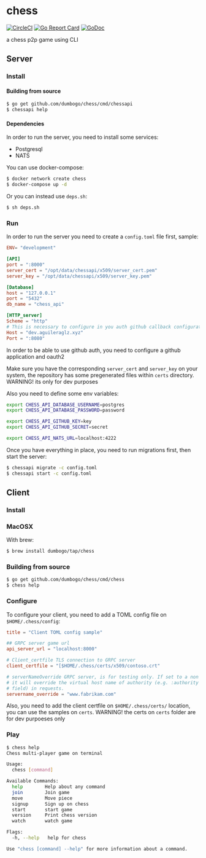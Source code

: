 # chess
[![CircleCI](https://circleci.com/gh/dumbogo/chess.svg?style=shield)](https://circleci.com/gh/dumbogo/chess)
[![Go Report Card](https://goreportcard.com/badge/github.com/dumbogo/chess)](https://goreportcard.com/report/github.com/dumbogo/chess)
[![GoDoc](https://pkg.go.dev/badge/github.com/dumbogo/chess?status.svg)](https://pkg.go.dev/github.com/dumbogo/chess)

a chess p2p game using CLI

## Server
### Install

#### Building from source
```sh
$ go get github.com/dumbogo/chess/cmd/chessapi
$ chessapi help

```
#### Dependencies
In order to run the server, you need to install some services:
- Postgresql
- NATS

You can use docker-compose:
```sh
$ docker network create chess
$ docker-compose up -d
```

Or you can instead use `deps.sh`:
```sh
$ sh deps.sh
```

### Run
In order to run the server you need to create a `config.toml` file first, sample:
```TOML
ENV= "development"

[API]
port = ":8000"
server_cert = "/opt/data/chessapi/x509/server_cert.pem"
server_key = "/opt/data/chessapi/x509/server_key.pem"

[Database]
host = "127.0.0.1"
port = "5432"
db_name = "chess_api"

[HTTP_server]
Scheme = "http"
# This is necessary to configure in you auth github callback configuration
Host = "dev.aguileraglz.xyz"
Port = ":8080"
```
In order to be able to use github auth, you need to configure a github application and oauth2

Make sure you have the corresponding `server_cert` and `server_key` on your system, the repository has some pregenerated files within `certs` directory.
WARNING! its only for dev purposes

Also you need to define some env variables:
```bash
export CHESS_API_DATABASE_USERNAME=postgres
export CHESS_API_DATABASE_PASSWORD=password

export CHESS_API_GITHUB_KEY=key
export CHESS_API_GITHUB_SECRET=secret

export CHESS_API_NATS_URL=localhost:4222
```


Once you have everything in place, you need to run migrations first, then start the server:
```sh
$ chessapi migrate -c config.toml
$ chessapi start -c config.toml
```

## Client
### Install

### MacOSX
With brew:
```sh
$ brew install dumbogo/tap/chess
```

### Building from source
```sh
$ go get github.com/dumbogo/chess/cmd/chess
$ chess help
```

### Configure
To configure your client, you need to add a TOML config file on `$HOME/.chess/config`:
```TOML
title = "Client TOML config sample"

## GRPC server game url
api_server_url = "localhost:8000"

# Client_certfile TLS connection to GRPC server
client_certfile = "[$HOME/.chess/certs/x509/contoso.crt"

# serverNameOverride GRPC server, is for testing only. If set to a non empty string,
# it will override the virtual host name of authority (e.g. :authority header
# field) in requests.
servername_override = "www.fabrikam.com"
```

Also, you need to add the client certfile on `$HOME/.chess/certs/` location, you can use the samples on `certs`.
WARNING! the certs on `certs` folder are for dev purpoeses only

### Play
```sh
$ chess help
Chess multi-player game on terminal

Usage:
  chess [command]

Available Commands:
  help        Help about any command
  join        Join game
  move        Move piece
  signup      Sign up on chess
  start       start game
  version     Print chess version
  watch       watch game

Flags:
  -h, --help   help for chess

Use "chess [command] --help" for more information about a command.
```
